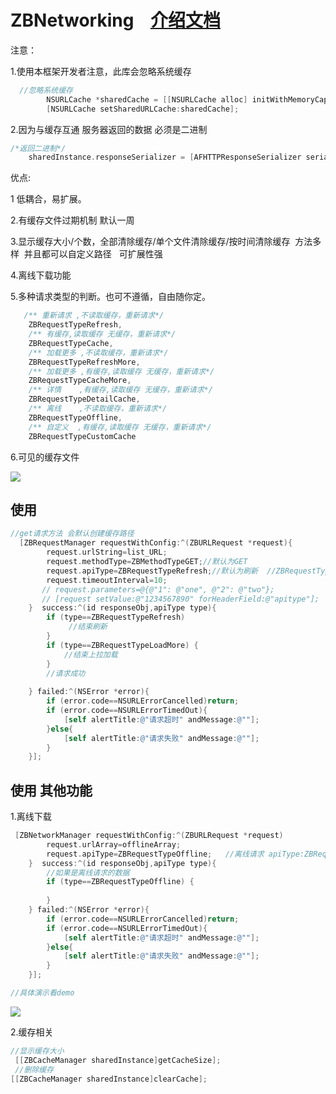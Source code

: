 # ZBNetworking    [介绍文档](http://www.jianshu.com/p/55cda3341d11)

注意：

1.使用本框架开发者注意，此库会忽略系统缓存
```objective-c
  //忽略系统缓存
        NSURLCache *sharedCache = [[NSURLCache alloc] initWithMemoryCapacity:0 diskCapacity:0 diskPath:nil];
        [NSURLCache setSharedURLCache:sharedCache];
```
2.因为与缓存互通 服务器返回的数据 必须是二进制

```objective-c
/*返回二进制*/
    sharedInstance.responseSerializer = [AFHTTPResponseSerializer serializer];
 ```
优点:

1 低耦合，易扩展。

2.有缓存文件过期机制 默认一周

3.显示缓存大小/个数，全部清除缓存/单个文件清除缓存/按时间清除缓存  方法多样  并且都可以自定义路径   可扩展性强

4.离线下载功能 

5.多种请求类型的判断。也可不遵循，自由随你定。

```objective-c
   /** 重新请求 ,不读取缓存，重新请求*/
    ZBRequestTypeRefresh,
    /** 有缓存,读取缓存 无缓存，重新请求*/
    ZBRequestTypeCache,
    /** 加载更多 ,不读取缓存，重新请求*/
    ZBRequestTypeRefreshMore,
    /** 加载更多 ,有缓存,读取缓存 无缓存，重新请求*/
    ZBRequestTypeCacheMore,
    /** 详情    ,有缓存,读取缓存 无缓存，重新请求*/
    ZBRequestTypeDetailCache,
    /** 离线    ,不读取缓存，重新请求*/
    ZBRequestTypeOffline,
    /** 自定义  ,有缓存,读取缓存 无缓存，重新请求*/
    ZBRequestTypeCustomCache
```
6.可见的缓存文件

![](http://a3.qpic.cn/psb?/V12I5WUv0Ual5v/uls*nG1YySR.EpyYI8*lFu9kW.lwzjgW.cnPbGMUBG8!/b/dPgAAAAAAAAA&bo=aAHwAAAAAAACDLE!&rf=viewer_4)

## 使用 
```objective-c
//get请求方法 会默认创建缓存路径    
  [ZBRequestManager requestWithConfig:^(ZBURLRequest *request){
        request.urlString=list_URL;
        request.methodType=ZBMethodTypeGET;//默认为GET
        request.apiType=ZBRequestTypeRefresh;//默认为刷新  //ZBRequestTypeCache为使用缓存
        request.timeoutInterval=10;
       // request.parameters=@{@"1": @"one", @"2": @"two"};
       // [request setValue:@"1234567890" forHeaderField:@"apitype"];
    }  success:^(id responseObj,apiType type){
        if (type==ZBRequestTypeRefresh) 
             //结束刷新
        }
        if (type==ZBRequestTypeLoadMore) {
            //结束上拉加载
        }
        //请求成功
        
    } failed:^(NSError *error){
        if (error.code==NSURLErrorCancelled)return;
        if (error.code==NSURLErrorTimedOut){
            [self alertTitle:@"请求超时" andMessage:@""];
        }else{
            [self alertTitle:@"请求失败" andMessage:@""];
        }
    }];

```





## 使用 其他功能
1.离线下载


```objective-c
 [ZBNetworkManager requestWithConfig:^(ZBURLRequest *request)
        request.urlArray=offlineArray;
        request.apiType=ZBRequestTypeOffline;   //离线请求 apiType:ZBRequestTypeOffline
    }  success:^(id responseObj,apiType type){
        //如果是离线请求的数据
        if (type==ZBRequestTypeOffline) {
        
        } 
    } failed:^(NSError *error){
        if (error.code==NSURLErrorCancelled)return;
        if (error.code==NSURLErrorTimedOut){
            [self alertTitle:@"请求超时" andMessage:@""];
        }else{
            [self alertTitle:@"请求失败" andMessage:@""];
        }
    }];

//具体演示看demo
```
![](http://a3.qpic.cn/psb?/V12I5WUv0Ual5v/cY8K3L2*GJ9RO3i*z1If9XTmzas0cylmafMXWqdFe4o!/b/dK0AAAAAAAAA&bo=aAHwAAAAAAACLJE!&rf=viewer_4)


2.缓存相关
```objective-c
//显示缓存大小
 [[ZBCacheManager sharedInstance]getCacheSize];
 //删除缓存
[[ZBCacheManager sharedInstance]clearCache];
 ```

